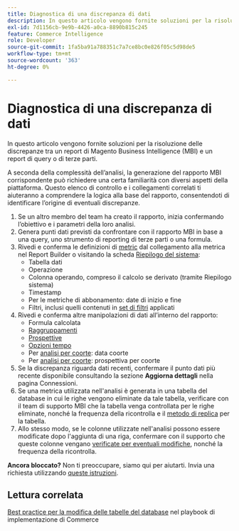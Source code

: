 ```yaml
---
title: Diagnostica di una discrepanza di dati
description: In questo articolo vengono fornite soluzioni per la risoluzione delle discrepanze tra un report di Magento Business Intelligence (MBI) e un report di query o di terze parti.
exl-id: 7d1156cb-9e9b-4426-a0ca-8890b815c245
feature: Commerce Intelligence
role: Developer
source-git-commit: 1fa5ba91a788351c7a7ce8bc0e826f05c5d98de5
workflow-type: tm+mt
source-wordcount: '363'
ht-degree: 0%

---
```


# Diagnostica di una discrepanza di dati

In questo articolo vengono fornite soluzioni per la risoluzione delle discrepanze tra un report di Magento Business Intelligence (MBI) e un report di query o di terze parti.

A seconda della complessità dell’analisi, la generazione del rapporto MBI corrispondente può richiedere una certa familiarità con diversi aspetti della piattaforma. Questo elenco di controllo e i collegamenti correlati ti aiuteranno a comprendere la logica alla base del rapporto, consentendoti di identificare l’origine di eventuali discrepanze.

1. Se un altro membro del team ha creato il rapporto, inizia confermando l’obiettivo e i parametri della loro analisi.
1. Genera punti dati previsti da confrontare con il rapporto MBI in base a una query, uno strumento di reporting di terze parti o una formula.
1. Rivedi e conferma le definizioni di [metric](https://experienceleague.adobe.com/docs/commerce-business-intelligence/mbi/build/reports/ess-manage-data-metrics.html?lang=it) dal collegamento alla metrica nel Report Builder o visitando la scheda [Riepilogo del sistema](https://support.magento.com/hc/en-us/articles/360016730971-Understand-View-definitions-of-metrics-filters-columns-and-column-references-in-the-System-Summary):
   * Tabella dati
   * Operazione
   * Colonna operando, compreso il calcolo se derivato (tramite Riepilogo sistema)
   * Timestamp
   * Per le metriche di abbonamento: date di inizio e fine
   * Filtri, inclusi quelli contenuti in [set di filtri](https://experienceleague.adobe.com/docs/commerce-business-intelligence/mbi/build/reports/ess-manage-data-filters.html?lang=it) applicati
1. Rivedi e conferma altre manipolazioni di dati all’interno del rapporto:
   * Formula calcolata
   * [Raggruppamenti](https://experienceleague.adobe.com/docs/commerce-business-intelligence/mbi/tutorials/using-visual-report-builder.html?lang=it#groupby)
   * [Prospettive](https://experienceleague.adobe.com/docs/commerce-business-intelligence/mbi/tutorials/using-visual-report-builder.html?lang=it)
   * [Opzioni tempo](https://experienceleague.adobe.com/docs/commerce-business-intelligence/mbi/tutorials/using-visual-report-builder.html?lang=it)
   * Per [analisi per coorte](https://support.magento.com/hc/en-us/articles/360016504632-Create-cohort-analysis): data coorte
   * Per [analisi per coorte](https://support.magento.com/hc/en-us/articles/360016504632-Create-cohort-analysis): prospettiva per coorte
1. Se la discrepanza riguarda dati recenti, confermare il punto dati più recente disponibile consultando la sezione **Aggiorna dettagli** nella pagina Connessioni.
1. Se una metrica utilizzata nell&#39;analisi è generata in una tabella del database in cui le righe vengono eliminate da tale tabella, verificare con il team di supporto MBI che la tabella venga controllata per le righe eliminate, nonché la frequenza della ricontrolla e il [metodo di replica](https://experienceleague.adobe.com/docs/commerce-business-intelligence/mbi/best-practices/data/opt-db-analysis.html?lang=it) per la tabella.
1. Allo stesso modo, se le colonne utilizzate nell&#39;analisi possono essere modificate dopo l&#39;aggiunta di una riga, confermare con il supporto che queste colonne vengano [verificate per eventuali modifiche](https://experienceleague.adobe.com/docs/commerce-business-intelligence/mbi/analyze/warehouse-manager/cfg-data-rechecks.html?lang=it), nonché la frequenza della ricontrolla.

**Ancora bloccato?** Non ti preoccupare, siamo qui per aiutarti. Invia una richiesta utilizzando [queste istruzioni](/help/troubleshooting/miscellaneous/mbi-data-discrepancies.md).

## Lettura correlata

[Best practice per la modifica delle tabelle del database](https://experienceleague.adobe.com/it/docs/commerce-operations/implementation-playbook/best-practices/development/modifying-core-and-third-party-tables#why-adobe-recommends-avoiding-modifications) nel playbook di implementazione di Commerce
